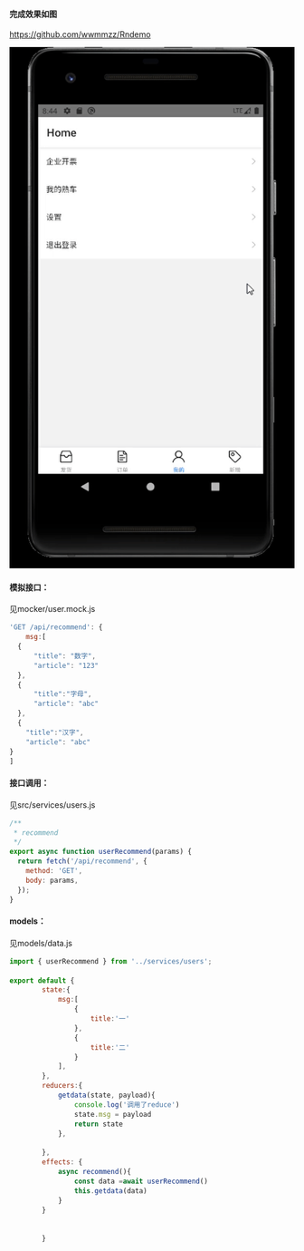 #### 完成效果如图

https://github.com/wwmmzz/Rndemo

![](grzc8-0v61k.gif)

#### 模拟接口：

见mocker/user.mock.js

``` js
'GET /api/recommend': {
    msg:[
  {
      "title": "数字",
      "article": "123"
  },
  {
      "title":"字母",
      "article": "abc"
  },
  {
    "title":"汉字",
    "article": "abc"
}
]
```

#### 接口调用：

见src/services/users.js

````js
/**
 * recommend
 */
export async function userRecommend(params) {
  return fetch('/api/recommend', {
    method: 'GET',
    body: params,
  });
}

````

#### models：

见models/data.js

``` js
import { userRecommend } from '../services/users';

export default {
        state:{
            msg:[
                {
                    title:'一'
                },
                {
                    title:'二'
                }
            ],
        },
        reducers:{
            getdata(state, payload){
                console.log('调用了reduce')
                state.msg = payload
                return state
            },
            
        },
        effects: {
            async recommend(){
                const data =await userRecommend()
                this.getdata(data)
            }
        }

        
        }
```






